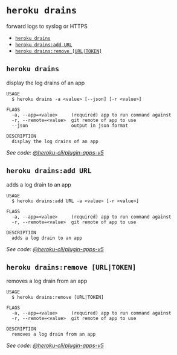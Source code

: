 `heroku drains`
===============

forward logs to syslog or HTTPS

* [`heroku drains`](#heroku-drains)
* [`heroku drains:add URL`](#heroku-drainsadd-url)
* [`heroku drains:remove [URL|TOKEN]`](#heroku-drainsremove-urltoken)

## `heroku drains`

display the log drains of an app

```
USAGE
  $ heroku drains -a <value> [--json] [-r <value>]

FLAGS
  -a, --app=<value>     (required) app to run command against
  -r, --remote=<value>  git remote of app to use
  --json                output in json format

DESCRIPTION
  display the log drains of an app
```

_See code: [@heroku-cli/plugin-apps-v5](https://github.com/heroku/cli/blob/v9.0.0-dev.0/packages/apps-v5/src/commands/drains/index.js)_

## `heroku drains:add URL`

adds a log drain to an app

```
USAGE
  $ heroku drains:add URL -a <value> [-r <value>]

FLAGS
  -a, --app=<value>     (required) app to run command against
  -r, --remote=<value>  git remote of app to use

DESCRIPTION
  adds a log drain to an app
```

_See code: [@heroku-cli/plugin-apps-v5](https://github.com/heroku/cli/blob/v9.0.0-dev.0/packages/apps-v5/src/commands/drains/add.js)_

## `heroku drains:remove [URL|TOKEN]`

removes a log drain from an app

```
USAGE
  $ heroku drains:remove [URL|TOKEN]

FLAGS
  -a, --app=<value>     (required) app to run command against
  -r, --remote=<value>  git remote of app to use

DESCRIPTION
  removes a log drain from an app
```

_See code: [@heroku-cli/plugin-apps-v5](https://github.com/heroku/cli/blob/v9.0.0-dev.0/packages/apps-v5/src/commands/drains/remove.js)_
